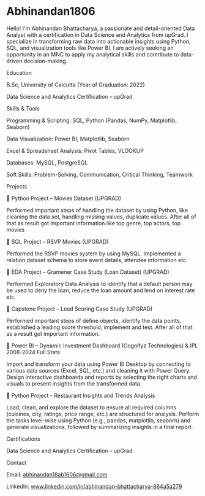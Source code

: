 # Abhinandan1806

Hello! I'm Abhinandan Bhattacharya, a passionate and detail-oriented Data Analyst with a certification in Data Science and Analytics from upGrad. I specialize in transforming raw data into actionable insights using Python, SQL, and visualization tools like Power BI. I am actively seeking an opportunity in an MNC to apply my analytical skills and contribute to data-driven decision-making.

Education

B.Sc, University of Calcutta (Year of Graduation: 2022)

Data Science and Analytics Certification – upGrad

Skills & Tools

Programming & Scripting: SQL, Python (Pandas, NumPy, Matplotlib, Seaborn)

Data Visualization: Power BI, Matplotlib, Seaborn

Excel & Spreadsheet Analysis: Pivot Tables, VLOOKUP

Databases: MySQL, PostgreSQL

Soft Skills: Problem-Solving, Communication, Critical Thinking, Teamwork

Projects

	Python Project – Movies Dataset (UPGRAD)

Performed important steps of handling the dataset by using Python, like cleaning the data set, handling missing values, duplicate values. After all of that as result got important information like top genre, top actors, top movies

	SQL Project – RSVP Movies (UPGRAD)

Performed the RSVP movies system by using MySQL. Implemented a relation dataset schema to store event details, attendee information etc.

	EDA Project – Gramener Case Study (Loan Dataset) (UPGRAD)

Performed Exploratory Data Analysis to identify that a default person may be used to deny the loan, reduce the loan amount and lend on interest rate etc.

	Capstone Project – Lead Scoring Case Study (UPGRAD)

Performed important steps of define objects, identify the data points, established a leading score threshold, implement and test. After all of that as a result got important information.

	Power BI – Dynamic Investment Dashboard (Cognifyz Technologies)  &  IPL 2008-2024 Full Stats
 
 Import and transform your data using Power BI Desktop by connecting to various data sources (Excel, SQL, etc.) and cleaning it with Power Query. Design interactive dashboards and reports by selecting the right charts and visuals to present insights from the transformed data.

	Python Project - Restaurant Insights and Trends Analysis

Load, clean, and explore the dataset to ensure all required columns (cuisines, city, ratings, price range, etc.) are structured for analysis. Perform the tasks level-wise using Python (e.g., pandas, matplotlib, seaborn) and generate visualizations, followed by summarizing insights in a final report.

Certifications

Data Science and Analytics Certification – upGrad

Contact

Email: abhinandan18ab1606@gmail.com

LinkedIn: www.linkedin.com/in/abhinandan-bhattacharya-864a5a279
